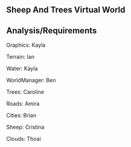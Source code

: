 ## Sheep And Trees Virtual World

## Analysis/Requirements

Graphics: Kayla

Terrain: Ian

Water: Kayla

WorldManager: Ben

Trees: Caroline

Roads: Amira

Cities: Brian

Sheep: Cristina

Clouds: Thoai





